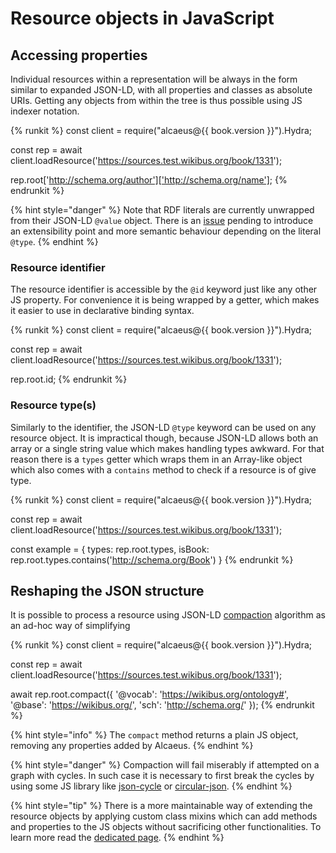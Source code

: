 # Resource objects in JavaScript

## Accessing properties

Individual resources within a representation will be always in the form similar to expanded JSON-LD, with all
properties and classes as absolute URIs. Getting any objects from within the tree is thus possible using JS
indexer notation.

{% runkit %}
const client = require("alcaeus@{{ book.version }}").Hydra;

const rep = await client.loadResource('https://sources.test.wikibus.org/book/1331');

rep.root['http://schema.org/author']['http://schema.org/name'];
{% endrunkit %}

{% hint style="danger" %}
 Note that RDF literals are currently unwrapped from their JSON-LD `@value` object.
 There is an [issue](https://github.com/wikibus/Alcaeus/issues/26) pending to introduce
 an extensibility point and more semantic behaviour depending on the literal `@type`.
{% endhint %}

### Resource identifier

The resource identifier is accessible by the `@id` keyword just like any other JS property. For convenience
it is being wrapped by a getter, which makes it easier to use in declarative binding syntax.

{% runkit %}
const client = require("alcaeus@{{ book.version }}").Hydra;

const rep = await client.loadResource('https://sources.test.wikibus.org/book/1331');

rep.root.id;
{% endrunkit %}

### Resource type(s)

Similarly to the identifier, the JSON-LD `@type` keyword can be used on any resource object. It is impractical
though, because JSON-LD allows both an array or a single string value which makes handling types awkward. For
that reason there is a `types` getter which wraps them in an Array-like object which also comes with a `contains`
method to check if a resource is of give type.

{% runkit %}
const client = require("alcaeus@{{ book.version }}").Hydra;

const rep = await client.loadResource('https://sources.test.wikibus.org/book/1331');

const example = {
  types: rep.root.types,
  isBook: rep.root.types.contains('http://schema.org/Book')
}
{% endrunkit %}

## Reshaping the JSON structure

It is possible to process a resource using JSON-LD [compaction][compact] algorithm as an ad-hoc way of simplifying

{% runkit %}
const client = require("alcaeus@{{ book.version }}").Hydra;

const rep = await client.loadResource('https://sources.test.wikibus.org/book/1331');

await rep.root.compact({
  '@vocab': 'https://wikibus.org/ontology#',
  '@base': 'https://wikibus.org/',
  'sch': 'http://schema.org/'
});
{% endrunkit %}

{% hint style="info" %}
 The `compact` method returns a plain JS object, removing any properties added by Alcaeus.
{% endhint %}

{% hint style="danger" %}
 Compaction will fail miserably if attempted on a graph with cycles. In such case it is necessary to first
 break the cycles by using some JS library like [json-cycle](https://www.npmjs.com/package/json-cycle) or
 [circular-json](https://www.mpjs.com/packages/circular-json).
{% endhint %}

{% hint style="tip" %}
 There is a more maintainable way of extending the resource objects by applying custom class mixins which
 can add methods and properties to the JS objects without sacrificing other functionalities. To learn more
 read the [dedicated page](./mixins.md).
{% endhint %}


[compact]: https://www.w3.org/TR/json-ld-api/#compaction
